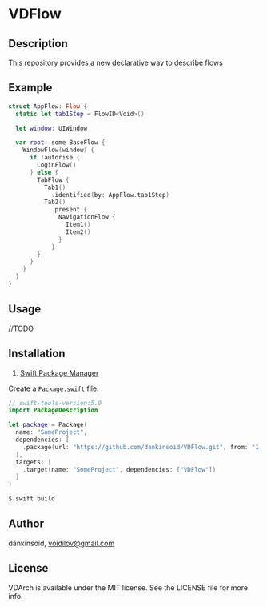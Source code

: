 # VDFlow

## Description
This repository provides a new declarative way to describe flows
## Example
```swift
struct AppFlow: Flow {
  static let tab1Step = FlowID<Void>()

  let window: UIWindow

  var root: some BaseFlow {
    WindowFlow(window) {
      if !autorise {
        LoginFlow()
      } else {
        TabFlow {
          Tab1()
            .identified(by: AppFlow.tab1Step)
          Tab2()
            .present {
              NavigationFlow {
                Item1()
                Item2()
              }
            }
        }
      }
    }
  }
}
```
## Usage
//TODO
## Installation

1. [Swift Package Manager](https://github.com/apple/swift-package-manager)

Create a `Package.swift` file.
```swift
// swift-tools-version:5.0
import PackageDescription

let package = Package(
  name: "SomeProject",
  dependencies: [
    .package(url: "https://github.com/dankinsoid/VDFlow.git", from: "1.0.0")
  ],
  targets: [
    .target(name: "SomeProject", dependencies: ["VDFlow"])
  ]
)
```
```ruby
$ swift build
```

## Author

dankinsoid, voidilov@gmail.com

## License

VDArch is available under the MIT license. See the LICENSE file for more info.

